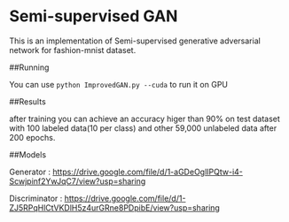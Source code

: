 # Semi-supervised GAN

This is an implementation of Semi-supervised generative adversarial network for fashion-mnist dataset.

##Running
 
You can use `python ImprovedGAN.py --cuda` to run it on GPU

##Results

after training you can achieve an accuracy higer than 90% on test dataset with 100 labeled data(10 per class) and other 59,000 unlabeled data after 200 epochs.

##Models

Generator : https://drive.google.com/file/d/1-aGDeOglIPQtw-i4-Scwjpinf2YwJqC7/view?usp=sharing

Discriminator : https://drive.google.com/file/d/1-ZJ5RPqHlCtVKDlH5z4urGRne8PDpibE/view?usp=sharing
